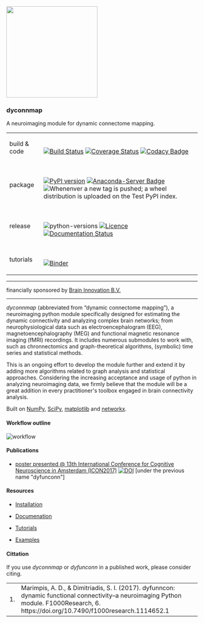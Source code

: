 <img src="logo/logo_640.png" width="240" height="240">

### dyconnmap
A neuroimaging module for dynamic connectome mapping.
 
<table>
 <tr>
  <td>build & code</td>
  <td><br/>
   
[![Build Status](https://travis-ci.org/makism/dyconnmap.svg?branch=master)](https://travis-ci.org/makism/dyconnmap) [![Coverage Status](https://coveralls.io/repos/github/makism/dyconnmap/badge.svg?branch=master)](https://coveralls.io/github/makism/dyconnmap?branch=master) [![Codacy Badge](https://api.codacy.com/project/badge/Grade/70dff7603f5849f79e703f852d1b5ae3)](https://www.codacy.com/app/makism/dyconnmap?utm_source=github.com&amp;utm_medium=referral&amp;utm_content=makism/dyconnmap&amp;utm_campaign=Badge_Grade)
   </td>
 </tr>
 <tr>
  <td>package</td>
  <td><br/>
 
 [![PyPI version](https://badge.fury.io/py/dyconnmap.svg)](https://badge.fury.io/py/dyconnmap) 
 [![Anaconda-Server Badge](https://anaconda.org/makism/dyconnmap/badges/version.svg)](https://anaconda.org/makism/dyconnmap)
 ![Whenenver a new tag is pushed; a wheel distribution is uploaded on the Test PyPI index.](https://github.com/makism/dyconnmap/workflows/publish-test-pypi/badge.svg)
 </td>
 </tr>
 <tr>
 <td>release</td>
 <td><br/>

![python-versions](https://img.shields.io/pypi/pyversions/dyconnmap)
[![Licence](https://img.shields.io/badge/Licence-BSD-blue.svg)](https://opensource.org/licenses/BSD-3-Clause) 
[![Documentation Status](https://readthedocs.org/projects/dyconnmap/badge/?version=latest)](https://dyconnmap.readthedocs.io/?badge=latest)
 </td>
 <tr>
 <td>tutorials</td>
 <td><br/>
  
   [![Binder](https://mybinder.org/badge_logo.svg)](https://mybinder.org/v2/gh/makism/dyconnmap/master?filepath=tutorials)
</td>
</tr>
</table>

---

financially sponsored by [Brain Innovation B.V.](https://www.brainvoyager.com)

---


_dyconnmap_ (abbreviated from “dynamic connectome mapping”), a neuroimaging python module specifically designed for estimating the dynamic connectivity and analyzing complex brain networks; from neurophysiological data such as electroencephalogram (EEG), magnetoencephalography (MEG) and functional magnetic resonance imaging (fMRI) recordings. It includes numerous submodules to work with, such as chronnectomics and graph-theoretical algorithms, (symbolic) time series and statistical methods.

This is an ongoing effort to develop the module further and extend it by adding more algorithms related to graph analysis and statistical approaches. Considering the increasing acceptance and usage of python in analyzing neuroimaging data, we firmly believe that the module will be a great addition in every practitioner's toolbox engaged in brain connectivity analysis.

Built on [NumPy](http://www.numpy.org/), [SciPy](http://www.scipy.org/), [matplotlib](http://matplotlib.org/) and [networkx](https://networkx.github.io/).

#### Workflow outline

![workflow](docs/v2_pipeline.png)


#### Publications

* [poster presented @ 13th International Conference for Cognitive Neuroscience in Amsterdam \(ICON2017\)](https://f1000research.com/posters/6-1638) [![DOI](https://img.shields.io/badge/DOI-10.7490%2Ff1000research.1114652.1-blue.svg)](http://dx.doi.org/10.7490/f1000research.1114652.1) [under the previous name "dyfunconn"]

#### Resources

* [Installation](https://github.com/makism/dyconnmap/blob/master/INSTALL.md)

* [Documenation](http://dyconnmap.readthedocs.io/?badge=latest)

* [Tutorials](https://github.com/makism/dyconnmap/tree/master/tutorials)

* [Examples](https://github.com/makism/dyconnmap/tree/master/examples)


#### Cittation

If you use _dyconnmap_ or _dyfunconn_ in a published work, please consider citing.

<table align="center">
    <tr>
        <td align="left">1.</td>
        <td align="left">Marimpis, A. D., & Dimitriadis, S. I. (2017). dyfunncon: dynamic functional connectivity–a neuroimaging Python module. F1000Research, 6. https://doi.org/10.7490/f1000research.1114652.1</td>
    </tr>
</table>

